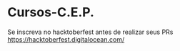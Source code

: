 # Cursos-C.E.P.
Se inscreva no hacktoberfest antes de realizar seus PRs https://hacktoberfest.digitalocean.com/
